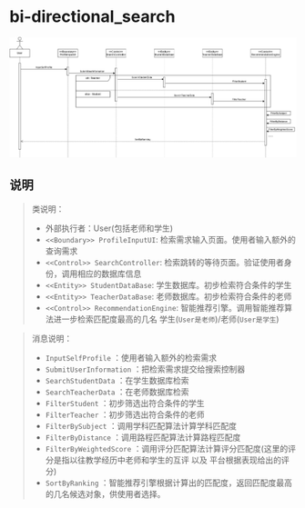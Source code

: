 # bi-directional_search

![bi-directional_search.png](./png/bi-directional_search.png)

## 说明

> 类说明：
> + 外部执行者：User(包括老师和学生)
> + `<<Boundary>> ProfileInputUI`: 检索需求输入页面。使用者输入额外的查询需求
> + `<<Control>> SearchController`: 检索跳转的等待页面。验证使用者身份，调用相应的数据库信息
> + `<<Entity>> StudentDataBase`: 学生数据库。初步检索符合条件的学生
> + `<<Entity>> TeacherDataBase`: 老师数据库。初步检索符合条件的老师
> + `<<Control>> RecommendationEngine`: 智能推荐引擎。调用智能推荐算法进一步检索匹配度最高的几名 学生(`User是老师`)/老师(`User是学生`)


> 消息说明：
> + `InputSelfProfile` ：使用者输入额外的检索需求
> + `SubmitUserInformation` ：把检索需求提交给搜索控制器
> + `SearchStudentData` ：在学生数据库检索
> + `SearchTeacherData` ：在老师数据库检索
> + `FilterStudent` ：初步筛选出符合条件的学生
> + `FilterTeacher` ：初步筛选出符合条件的老师
> + `FilterBySubject` ：调用学科匹配算法计算学科匹配度
> + `FilterByDistance` ：调用路程匹配算法计算路程匹配度
> + `FilterByWeightedScore` ：调用评分匹配算法计算评分匹配度(这里的评分是指以往教学经历中老师和学生的互评 以及 平台根据表现给出的评分)
> + `SortByRanking` ：智能推荐引擎根据计算出的匹配度，返回匹配度最高的几名候选对象，供使用者选择。